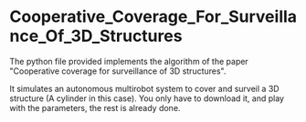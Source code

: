 # Cooperative_Coverage_For_Surveillance_Of_3D_Structures

The python file provided implements the algorithm of the paper "Cooperative coverage for surveillance of 3D structures".

It simulates an autonomous multirobot system to cover and surveil a 3D structure (A cylinder in this case).
You only have to download it, and play with the parameters, the rest is already done.

